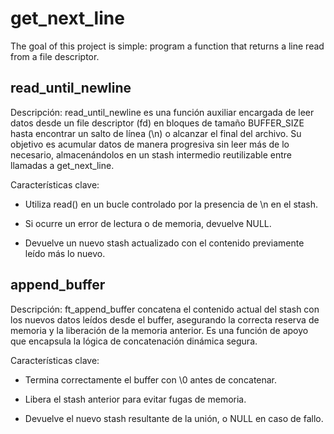 # get_next_line
The goal of this project is simple: program a function that returns a line read from a file descriptor.

## read_until_newline

Descripción:
read_until_newline es una función auxiliar encargada de leer datos desde un file descriptor (fd) en bloques de tamaño BUFFER_SIZE hasta encontrar un salto de línea (\n) o alcanzar el final del archivo. Su objetivo es acumular datos de manera progresiva sin leer más de lo necesario, almacenándolos en un stash intermedio reutilizable entre llamadas a get_next_line.

Características clave:

   - Utiliza read() en un bucle controlado por la presencia de \n en el stash.

   - Si ocurre un error de lectura o de memoria, devuelve NULL.

   - Devuelve un nuevo stash actualizado con el contenido previamente leído más lo nuevo.

## append_buffer

Descripción:
ft_append_buffer concatena el contenido actual del stash con los nuevos datos leídos desde el buffer, asegurando la correcta reserva de memoria y la liberación de la memoria anterior. Es una función de apoyo que encapsula la lógica de concatenación dinámica segura.

Características clave:

   - Termina correctamente el buffer con \0 antes de concatenar.

   - Libera el stash anterior para evitar fugas de memoria.

   - Devuelve el nuevo stash resultante de la unión, o NULL en caso de fallo.